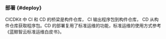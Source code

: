 ### 部署 {#deploy}

CICDKit 中 CI 和 CD 的桥梁是构件仓库， CI 输出程序包到构件仓库， CD 从构件仓库获取程序包。CD 的部署复用了标准运维的功能，标准运维的使用方式参考《蓝鲸智云标准运维白皮书》。
